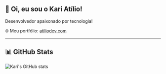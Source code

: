 ## 👋 Oi, eu sou o Kari Atílio!

Desenvolvedor apaixonado por tecnologia!

🌐 Meu portfólio: [atiliodev.com](https://www.atiliodev.com/)

---

## 📊 GitHub Stats

![Kari's GitHub stats](https://github-readme-stats.vercel.app/api?username=karimoreira&show_icons=true&theme=transparent)

